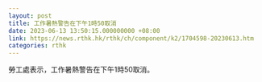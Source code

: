 ```yaml
---
layout: post
title: 工作暑熱警告在下午1時50取消
date: 2023-06-13 13:50:15.000000000 +08:00
link: https://news.rthk.hk/rthk/ch/component/k2/1704598-20230613.htm
categories: rthk
---
```


勞工處表示，工作暑熱警告在下午1時50取消。
